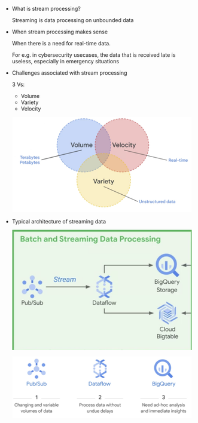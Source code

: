 - What is stream processing?
    
    Streaming is data processing on unbounded data
    
- When stream processing makes sense
    
    When there is a need for real-time data. 
    
    For e.g. in cybersecurity usecases, the data that is received late is useless, especially in emergency situations
    
- Challenges associated with stream processing
    
    3 Vs:
    
    - Volume
    - Variety
    - Velocity
    
    ![3Vs](/googlecloud/3Vs.png)
    
- Typical architecture of streaming data
    
    ![Typical Architecture of streaming data in GCP](/googlecloud/streaming-architecture.png)
    
    ![GCP products for streaming data](/googlecloud/gcp-products-for-streaming-data.png)
